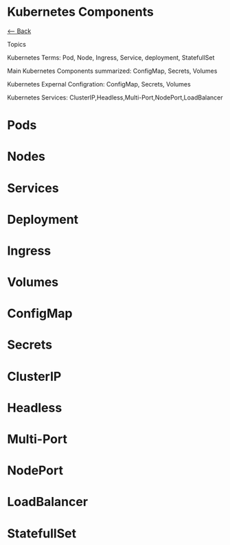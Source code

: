 # Kubernetes Components


[<-- Back](kubernetes.md)

Topics

Kubernetes Terms: Pod, Node, Ingress, Service, deployment, StatefullSet

Main Kubernetes Components summarized: ConfigMap, Secrets, Volumes

Kubernetes Expernal Configration: ConfigMap, Secrets, Volumes

Kubernetes Services: ClusterIP,Headless,Multi-Port,NodePort,LoadBalancer







# Pods

# Nodes

# Services

# Deployment

# Ingress

# Volumes

# ConfigMap

# Secrets

# ClusterIP

# Headless 

# Multi-Port 

# NodePort 

# LoadBalancer

# StatefullSet
